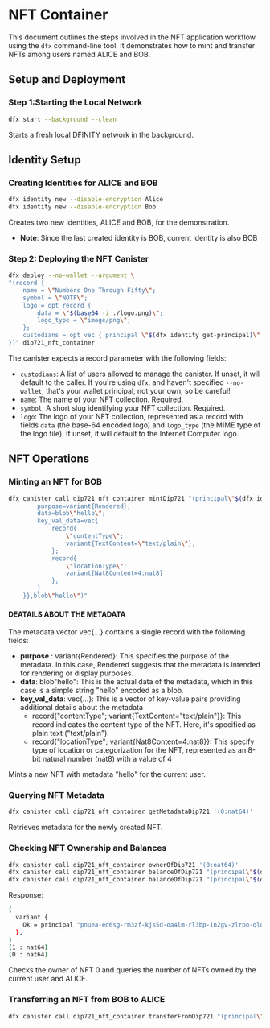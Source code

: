 # NFT Container

This document outlines the steps involved in the NFT application workflow using the `dfx` command-line tool. It demonstrates how to mint and transfer NFTs among users named ALICE and BOB.

## Setup and Deployment

### Step 1:Starting the Local Network

```bash
dfx start --background --clean
```

Starts a fresh local DFINITY network in the background.

## Identity Setup

### Creating Identities for ALICE and BOB

```bash
dfx identity new --disable-encryption Alice
dfx identity new --disable-encryption Bob
```

Creates two new identities, ALICE and BOB, for the demonstration.

-   **Note**: Since the last created identity is BOB, current identity is also BOB

### Step 2: Deploying the NFT Canister

```bash
dfx deploy --no-wallet --argument \
"(record {
    name = \"Numbers One Through Fifty\";
    symbol = \"NOTF\";
    logo = opt record {
        data = \"$(base64 -i ./logo.png)\";
        logo_type = \"image/png\";
    };
    custodians = opt vec { principal \"$(dfx identity get-principal)\" };
})" dip721_nft_container
```

The canister expects a record parameter with the following fields:

-   `custodians`: A list of users allowed to manage the canister. If unset, it will default to the caller. If you're using `dfx`, and haven't specified `--no-wallet`, that's your wallet principal, not your own, so be careful!
-   `name`: The name of your NFT collection. Required.
-   `symbol`: A short slug identifying your NFT collection. Required.
-   `logo`: The logo of your NFT collection, represented as a record with fields `data` (the base-64 encoded logo) and `logo_type` (the MIME type of the logo file). If unset, it will default to the Internet Computer logo.

## NFT Operations

### Minting an NFT for BOB

```bash
dfx canister call dip721_nft_container mintDip721 "(principal\"$(dfx identity get-principal)\",vec{record{
        purpose=variant{Rendered};
        data=blob\"hello\";
        key_val_data=vec{
            record{
                \"contentType\";
                variant{TextContent=\"text/plain\"};
            };
            record{
                \"locationType\";
                variant{Nat8Content=4:nat8}
            };
        }
    }},blob\"hello\")"
```

#### DEATAILS ABOUT THE METADATA

The metadata vector vec{...} contains a single record with the following fields:

-   **purpose** : variant{Rendered}: This specifies the purpose of the metadata. In this case, Rendered suggests that the metadata is intended for rendering or display purposes.
-   **data**: blob\"hello\": This is the actual data of the metadata, which in this case is a simple string "hello" encoded as a blob.
-   **key_val_data**: vec{...}: This is a vector of key-value pairs providing additional details about the metadata
    -   record{"contentType"; variant{TextContent="text/plain"}}: This record indicates the content type of the NFT. Here, it's specified as plain text ("text/plain").
    -   record{"locationType"; variant{Nat8Content=4:nat8}}: This specify type of location or categorization for the NFT, represented as an 8-bit natural number (nat8) with a value of 4

Mints a new NFT with metadata "hello" for the current user.

### Querying NFT Metadata

```bash
dfx canister call dip721_nft_container getMetadataDip721 '(0:nat64)'
```

Retrieves metadata for the newly created NFT.

### Checking NFT Ownership and Balances

```bash
dfx canister call dip721_nft_container ownerOfDip721 '(0:nat64)'
dfx canister call dip721_nft_container balanceOfDip721 "(principal\"$(dfx identity get-principal)\")"
dfx canister call dip721_nft_container balanceOfDip721 "(principal\"$(dfx --identity ALICE identity get-principal)\")"
```

Response:

```sh
(
  variant {
    Ok = principal "pnuea-ed6sg-rm3zf-kjs5d-oa4lm-rl3bp-in2gv-zlrpo-qloe3-kiolh-5ae"
  },
)
(1 : nat64)
(0 : nat64)
```

Checks the owner of NFT 0 and queries the number of NFTs owned by the current user and ALICE.

### Transferring an NFT from BOB to ALICE

```bash
dfx canister call dip721_nft_container transferFromDip721 "(principal\"$(dfx identity get-principal)\",principal\"$(dfx --identity ALICE identity get-principal)\",0:nat64)"
```
